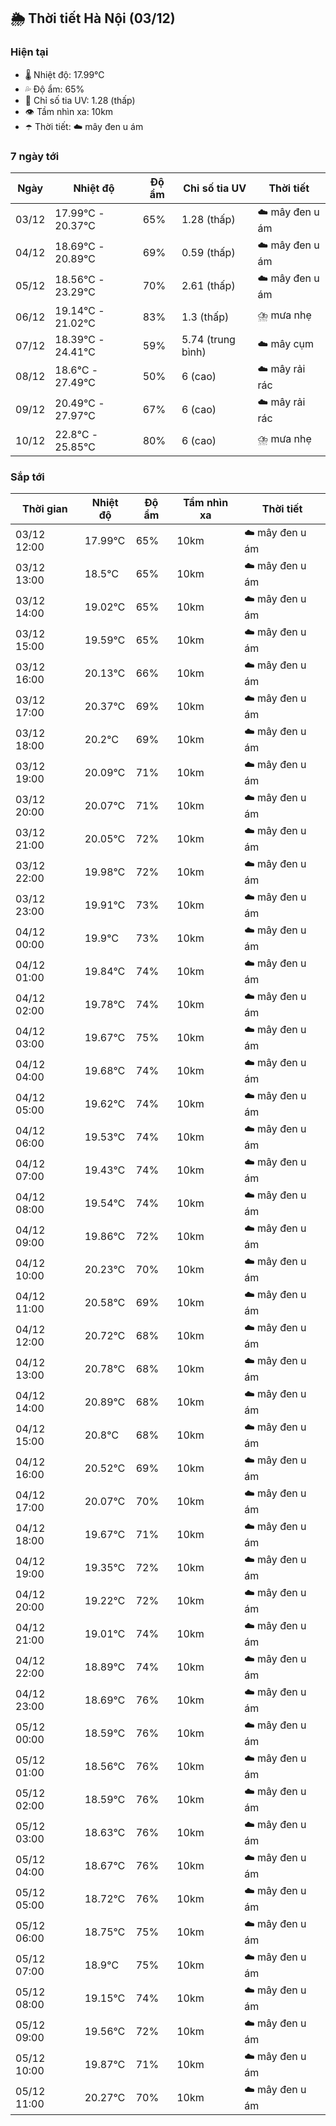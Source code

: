## 🌦️ Thời tiết Hà Nội (03/12)

### Hiện tại

- 🌡️ Nhiệt độ: 17.99℃
- 💦 Độ ẩm: 65%
- 🌟 Chỉ số tia UV: 1.28 (thấp)
- 👁️ Tầm nhìn xa: 10km
- ☂️ Thời tiết: ☁️ mây đen u ám

### 7 ngày tới

| Ngày | Nhiệt độ | Độ ẩm | Chỉ số tia UV | Thời tiết |
| --- | --- | --- | --- | --- |
| 03/12 | 17.99℃ - 20.37℃ | 65% | 1.28 (thấp) | ☁️ mây đen u ám |
| 04/12 | 18.69℃ - 20.89℃ | 69% | 0.59 (thấp) | ☁️ mây đen u ám |
| 05/12 | 18.56℃ - 23.29℃ | 70% | 2.61 (thấp) | ☁️ mây đen u ám |
| 06/12 | 19.14℃ - 21.02℃ | 83% | 1.3 (thấp) | ⛈️ mưa nhẹ |
| 07/12 | 18.39℃ - 24.41℃ | 59% | 5.74 (trung bình) | ☁️ mây cụm |
| 08/12 | 18.6℃ - 27.49℃ | 50% | 6 (cao) | ☁️ mây rải rác |
| 09/12 | 20.49℃ - 27.97℃ | 67% | 6 (cao) | ☁️ mây rải rác |
| 10/12 | 22.8℃ - 25.85℃ | 80% | 6 (cao) | ⛈️ mưa nhẹ |

### Sắp tới

| Thời gian | Nhiệt độ | Độ ẩm | Tầm nhìn xa | Thời tiết |
| --- | --- | --- | --- | --- |
| 03/12 12:00 | 17.99℃ | 65% | 10km | ☁️ mây đen u ám |
| 03/12 13:00 | 18.5℃ | 65% | 10km | ☁️ mây đen u ám |
| 03/12 14:00 | 19.02℃ | 65% | 10km | ☁️ mây đen u ám |
| 03/12 15:00 | 19.59℃ | 65% | 10km | ☁️ mây đen u ám |
| 03/12 16:00 | 20.13℃ | 66% | 10km | ☁️ mây đen u ám |
| 03/12 17:00 | 20.37℃ | 69% | 10km | ☁️ mây đen u ám |
| 03/12 18:00 | 20.2℃ | 69% | 10km | ☁️ mây đen u ám |
| 03/12 19:00 | 20.09℃ | 71% | 10km | ☁️ mây đen u ám |
| 03/12 20:00 | 20.07℃ | 71% | 10km | ☁️ mây đen u ám |
| 03/12 21:00 | 20.05℃ | 72% | 10km | ☁️ mây đen u ám |
| 03/12 22:00 | 19.98℃ | 72% | 10km | ☁️ mây đen u ám |
| 03/12 23:00 | 19.91℃ | 73% | 10km | ☁️ mây đen u ám |
| 04/12 00:00 | 19.9℃ | 73% | 10km | ☁️ mây đen u ám |
| 04/12 01:00 | 19.84℃ | 74% | 10km | ☁️ mây đen u ám |
| 04/12 02:00 | 19.78℃ | 74% | 10km | ☁️ mây đen u ám |
| 04/12 03:00 | 19.67℃ | 75% | 10km | ☁️ mây đen u ám |
| 04/12 04:00 | 19.68℃ | 74% | 10km | ☁️ mây đen u ám |
| 04/12 05:00 | 19.62℃ | 74% | 10km | ☁️ mây đen u ám |
| 04/12 06:00 | 19.53℃ | 74% | 10km | ☁️ mây đen u ám |
| 04/12 07:00 | 19.43℃ | 74% | 10km | ☁️ mây đen u ám |
| 04/12 08:00 | 19.54℃ | 74% | 10km | ☁️ mây đen u ám |
| 04/12 09:00 | 19.86℃ | 72% | 10km | ☁️ mây đen u ám |
| 04/12 10:00 | 20.23℃ | 70% | 10km | ☁️ mây đen u ám |
| 04/12 11:00 | 20.58℃ | 69% | 10km | ☁️ mây đen u ám |
| 04/12 12:00 | 20.72℃ | 68% | 10km | ☁️ mây đen u ám |
| 04/12 13:00 | 20.78℃ | 68% | 10km | ☁️ mây đen u ám |
| 04/12 14:00 | 20.89℃ | 68% | 10km | ☁️ mây đen u ám |
| 04/12 15:00 | 20.8℃ | 68% | 10km | ☁️ mây đen u ám |
| 04/12 16:00 | 20.52℃ | 69% | 10km | ☁️ mây đen u ám |
| 04/12 17:00 | 20.07℃ | 70% | 10km | ☁️ mây đen u ám |
| 04/12 18:00 | 19.67℃ | 71% | 10km | ☁️ mây đen u ám |
| 04/12 19:00 | 19.35℃ | 72% | 10km | ☁️ mây đen u ám |
| 04/12 20:00 | 19.22℃ | 72% | 10km | ☁️ mây đen u ám |
| 04/12 21:00 | 19.01℃ | 74% | 10km | ☁️ mây đen u ám |
| 04/12 22:00 | 18.89℃ | 74% | 10km | ☁️ mây đen u ám |
| 04/12 23:00 | 18.69℃ | 76% | 10km | ☁️ mây đen u ám |
| 05/12 00:00 | 18.59℃ | 76% | 10km | ☁️ mây đen u ám |
| 05/12 01:00 | 18.56℃ | 76% | 10km | ☁️ mây đen u ám |
| 05/12 02:00 | 18.59℃ | 76% | 10km | ☁️ mây đen u ám |
| 05/12 03:00 | 18.63℃ | 76% | 10km | ☁️ mây đen u ám |
| 05/12 04:00 | 18.67℃ | 76% | 10km | ☁️ mây đen u ám |
| 05/12 05:00 | 18.72℃ | 76% | 10km | ☁️ mây đen u ám |
| 05/12 06:00 | 18.75℃ | 75% | 10km | ☁️ mây đen u ám |
| 05/12 07:00 | 18.9℃ | 75% | 10km | ☁️ mây đen u ám |
| 05/12 08:00 | 19.15℃ | 74% | 10km | ☁️ mây đen u ám |
| 05/12 09:00 | 19.56℃ | 72% | 10km | ☁️ mây đen u ám |
| 05/12 10:00 | 19.87℃ | 71% | 10km | ☁️ mây đen u ám |
| 05/12 11:00 | 20.27℃ | 70% | 10km | ☁️ mây đen u ám |
